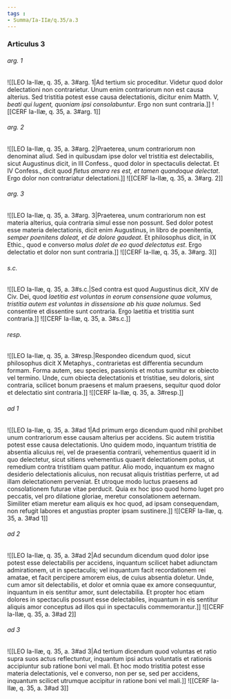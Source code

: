 ```yaml
---
tags : 
- Summa/Ia-IIæ/q.35/a.3
---
```


### Articulus 3

###### arg. 1
![[LEO Ia-IIæ, q. 35, a. 3#arg. 1|Ad tertium sic proceditur. Videtur quod dolor delectationi non contrarietur. Unum enim contrariorum non est causa alterius. Sed tristitia potest esse causa delectationis, dicitur enim Matth. V, *beati qui lugent, quoniam ipsi consolabuntur*. Ergo non sunt contraria.]]
![[CERF Ia-IIæ, q. 35, a. 3#arg. 1]]

###### arg. 2
![[LEO Ia-IIæ, q. 35, a. 3#arg. 2|Praeterea, unum contrariorum non denominat aliud. Sed in quibusdam ipse dolor vel tristitia est delectabilis, sicut Augustinus dicit, in III Confess., quod dolor in spectaculis delectat. Et IV Confess., dicit quod *fletus amara res est, et tamen quandoque delectat*. Ergo dolor non contrariatur delectationi.]]
![[CERF Ia-IIæ, q. 35, a. 3#arg. 2]]

###### arg. 3
![[LEO Ia-IIæ, q. 35, a. 3#arg. 3|Praeterea, unum contrariorum non est materia alterius, quia contraria simul esse non possunt. Sed dolor potest esse materia delectationis, dicit enim Augustinus, in libro de poenitentia, *semper poenitens doleat, et de dolore gaudeat*. Et philosophus dicit, in IX Ethic., quod e converso *malus dolet de eo quod delectatus est*. Ergo delectatio et dolor non sunt contraria.]]
![[CERF Ia-IIæ, q. 35, a. 3#arg. 3]]

###### s.c.
![[LEO Ia-IIæ, q. 35, a. 3#s.c.|Sed contra est quod Augustinus dicit, XIV de Civ. Dei, quod *laetitia est voluntas in eorum consensione quae volumus, tristitia autem est voluntas in dissensione ab his quae nolumus*. Sed consentire et dissentire sunt contraria. Ergo laetitia et tristitia sunt contraria.]]
![[CERF Ia-IIæ, q. 35, a. 3#s.c.]]

###### resp.
![[LEO Ia-IIæ, q. 35, a. 3#resp.|Respondeo dicendum quod, sicut philosophus dicit X Metaphys., contrarietas est differentia secundum formam. Forma autem, seu species, passionis et motus sumitur ex obiecto vel termino. Unde, cum obiecta delectationis et tristitiae, seu doloris, sint contraria, scilicet bonum praesens et malum praesens, sequitur quod dolor et delectatio sint contraria.]]
![[CERF Ia-IIæ, q. 35, a. 3#resp.]]

###### ad 1
![[LEO Ia-IIæ, q. 35, a. 3#ad 1|Ad primum ergo dicendum quod nihil prohibet unum contrariorum esse causam alterius per accidens. Sic autem tristitia potest esse causa delectationis. Uno quidem modo, inquantum tristitia de absentia alicuius rei, vel de praesentia contrarii, vehementius quaerit id in quo delectetur, sicut sitiens vehementius quaerit delectationem potus, ut remedium contra tristitiam quam patitur. Alio modo, inquantum ex magno desiderio delectationis alicuius, non recusat aliquis tristitias perferre, ut ad illam delectationem perveniat. Et utroque modo luctus praesens ad consolationem futurae vitae perducit. Quia ex hoc ipso quod homo luget pro peccatis, vel pro dilatione gloriae, meretur consolationem aeternam. Similiter etiam meretur eam aliquis ex hoc quod, ad ipsam consequendam, non refugit labores et angustias propter ipsam sustinere.]]
![[CERF Ia-IIæ, q. 35, a. 3#ad 1]]

###### ad 2
![[LEO Ia-IIæ, q. 35, a. 3#ad 2|Ad secundum dicendum quod dolor ipse potest esse delectabilis per accidens, inquantum scilicet habet adiunctam admirationem, ut in spectaculis; vel inquantum facit recordationem rei amatae, et facit percipere amorem eius, de cuius absentia doletur. Unde, cum amor sit delectabilis, et dolor et omnia quae ex amore consequuntur, inquantum in eis sentitur amor, sunt delectabilia. Et propter hoc etiam dolores in spectaculis possunt esse delectabiles, inquantum in eis sentitur aliquis amor conceptus ad illos qui in spectaculis commemorantur.]]
![[CERF Ia-IIæ, q. 35, a. 3#ad 2]]

###### ad 3
![[LEO Ia-IIæ, q. 35, a. 3#ad 3|Ad tertium dicendum quod voluntas et ratio supra suos actus reflectuntur, inquantum ipsi actus voluntatis et rationis accipiuntur sub ratione boni vel mali. Et hoc modo tristitia potest esse materia delectationis, vel e converso, non per se, sed per accidens, inquantum scilicet utrumque accipitur in ratione boni vel mali.]]
![[CERF Ia-IIæ, q. 35, a. 3#ad 3]]

